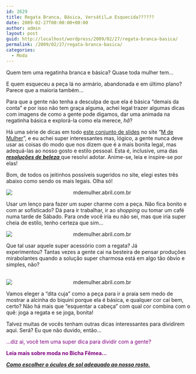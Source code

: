 ```yaml
---
id: 2629
title: Regata Branca, Básica, Versátil…e Esquecida??????
date: 2009-02-27T00:00:00+00:00
author: admin
layout: post
guid: http://localhost/wordpress/2009/02/27/regata-branca-basica/
permalink: /2009/02/27/regata-branca-basica/
categories:
  - Moda
---
```

Quem tem uma regatinha branca e básica? Quase toda mulher tem&#8230;

E quem esqueceu a peça lá no armário, abandonada e em último plano? Parece que a maioria também&#8230;

Para que a gente não tenha a desculpa de que ela é básica “demais da conta” e por isso não tem graça alguma, achei legal trazer algumas dicas com imagens de como a gente pode digamos, dar uma animada na regatinha básica e explorá-la como ela merece, _hã_?

Há uma série de dicas em todo <a href="http://mdemulher.abril.com.br/moda/reportagem/ta-na-moda/regata-branca-versatil-apelido-417817.shtml" target="_blank">este conjunto de slides</a> no site “<a href="http://mdemulher.abril.com.br/" target="_blank">M de Mulher</a>”, e eu achei super interessantes mas, lógico, a gente nunca deve usar as coisas do modo que nos dizem que é a mais bonita legal, mas adequá-las ao nosso gosto e estilo pessoal. Esta é, inclusive, uma das <a href="http://www.trololodemulher.com.br/2009/01/03/dica-beleza-saude/" target="_self"><strong><em>resoluções de beleza</em></strong> </a>que resolvi adotar. Anime-se, leia e inspire-se por elas!

Bom, de todos os jeitinhos possíveis sugeridos no site, elegi estes três abaixo como sendo os mais legais. Olha só!

<p style="text-align: center;">
  <img class="aligncenter" style="display: block; float: none; margin-left: auto; margin-right: auto;" title="mdemulher.abril.com.br" src="http://mdemulher.abril.com.br/imagem/moda/interna-slideshow/vm-487-moda-versatil9.jpg" alt="mdemulher.abril.com.br" />
</p>

Usar um lenço para fazer um super charme com a peça. Não fica bonito e com ar sofisticado? Dá para ir trabalhar, ir ao _shopping_ ou tomar um café numa tarde de Sábado. Para onde você iria eu não sei, mas que iria super cheia de estilo, tenho certeza que sim…

<p style="text-align: center;">
  <img class="aligncenter" style="display: block; float: none; margin-left: auto; margin-right: auto;" title="mdemulher.abril.com.br" src="http://mdemulher.abril.com.br/imagem/moda/interna-slideshow/vm-487-moda-versatil8.jpg" alt="mdemulher.abril.com.br" />
</p>

Que tal usar aquele super acessório com a regata? Já experimentou? Tantas vezes a gente cai na besteira de pensar produções mirabolantes quando a solução super charmosa está em algo tão óbvio e simples, não?

<p style="text-align: center;">
   <img class="aligncenter" style="display: block; float: none; margin-left: auto; margin-right: auto;" title="mdemulher.abril.com.br" src="http://mdemulher.abril.com.br/imagem/moda/interna-slideshow/vm-487-moda-versatil2.jpg" alt="mdemulher.abril.com.br" />
</p>

Vamos eleger a “dita cuja” como a peça para ir a praia sem medo de mostrar a alcinha do biquini porque ela é básica, e qualquer cor cai bem, certo? Não há mais que “esquentar a cabeça” com qual cor combina com o quê: joga a regata e se joga, bonita!

Talvez muitas de vocês tenham outras dicas interessantes para dividirem aqui. Será? Eu que não duvido, então…

<span style="color: #800080;">…diz ai, você tem uma super dica para dividir com a gente?</span>

<span style="color: #800080;"><strong>Leia mais sobre moda no Bicha Fêmea&#8230;</strong></span>

<span style="color: #800080;"><strong><em><a href="http://www.trololodemulher.com.br/2009/10/25/como-escolher-oculos-de-sol/" target="_self">Como escolher o óculos de sol adequado ao nosso rosto.</a></em></strong></span>